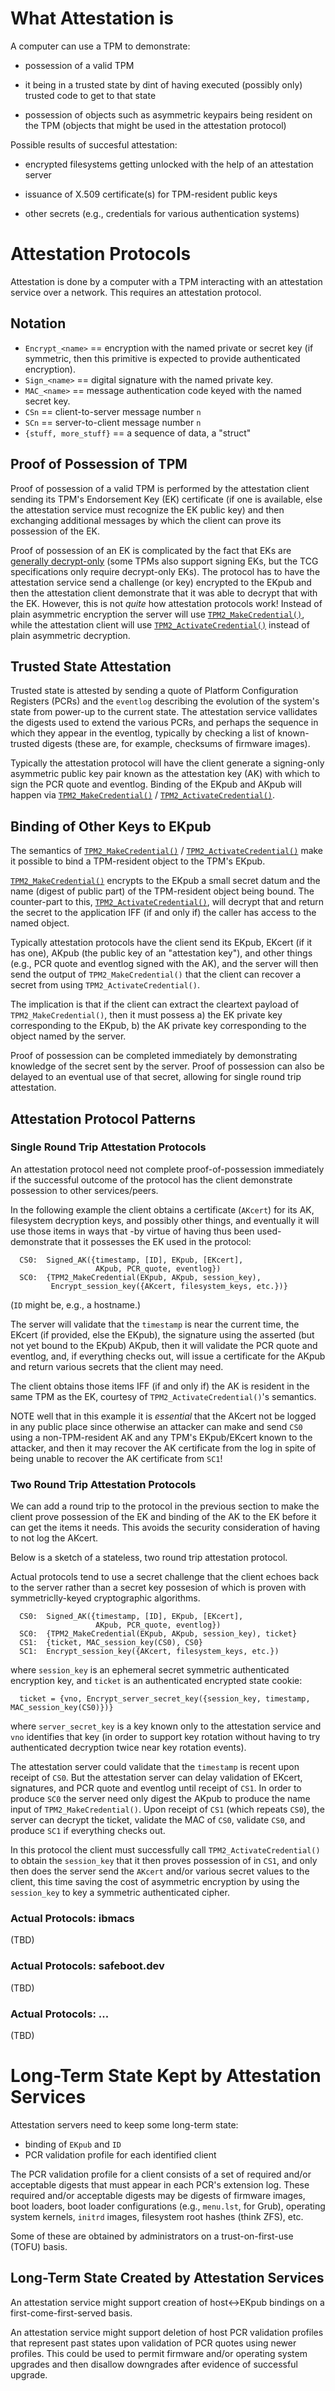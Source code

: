# What Attestation is

A computer can use a TPM to demonstrate:

 - possession of a valid TPM

 - it being in a trusted state by dint of having executed (possibly
   only) trusted code to get to that state

 - possession of objects such as asymmetric keypairs being resident on
   the TPM (objects that might be used in the attestation protocol)

Possible results of succesful attestation:

 - encrypted filesystems getting unlocked with the help of an
   attestation server

 - issuance of X.509 certificate(s) for TPM-resident public keys

 - other secrets (e.g., credentials for various authentication systems)

# Attestation Protocols

Attestation is done by a computer with a TPM interacting with an
attestation service over a network.  This requires an attestation
protocol.

## Notation

 - `Encrypt_<name>` == encryption with the named private or secret key
   (if symmetric, then this primitive is expected to provide
   authenticated encryption).
 - `Sign_<name>` == digital signature with the named private key.
 - `MAC_<name>` == message authentication code keyed with the named
   secret key.
 - `CSn` == client-to-server message number `n`
 - `SCn` == server-to-client message number `n`
 - `{stuff, more_stuff}` == a sequence of data, a "struct"

## Proof of Possession of TPM

Proof of possession of a valid TPM is performed by the attestation
client sending its TPM's Endorsement Key (EK) certificate (if one is
available, else the attestation service must recognize the EK public
key) and then exchanging additional messages by which the client can
prove its possession of the EK.

Proof of possession of an EK is complicated by the fact that EKs are
[generally decrypt-only](Decrypt-only-EK.md) (some TPMs also support
signing EKs, but the TCG specifications only require decrypt-only EKs).
The protocol has to have the attestation service send a challenge (or
key) encrypted to the EKpub and then the attestation client demonstrate
that it was able to decrypt that with the EK.  However, this is not
_quite_ how attestation protocols work!  Instead of plain asymmetric
encryption the server will use
[`TPM2_MakeCredential()`](TPM2_MakeCredential.md), while the attestation
client will use
[`TPM2_ActivateCredential()`](TPM2_ActivateCredential.md) instead of
plain asymmetric decryption.

## Trusted State Attestation

Trusted state is attested by sending a quote of Platform Configuration
Registers (PCRs) and the `eventlog` describing the evolution of the
system's state from power-up to the current state.  The attestation
service vallidates the digests used to extend the various PCRs,
and perhaps the sequence in which they appear in the eventlog, typically
by checking a list of known-trusted digests (these are, for example,
checksums of firmware images).

Typically the attestation protocol will have the client generate a
signing-only asymmetric public key pair known as the attestation key
(AK) with which to sign the PCR quote and eventlog.  Binding of the
EKpub and AKpub will happen via
[`TPM2_MakeCredential()`](TPM2_MakeCredential.md) /
[`TPM2_ActivateCredential()`](TPM2_ActivateCredential.md).

## Binding of Other Keys to EKpub

The semantics of [`TPM2_MakeCredential()`](TPM2_MakeCredential.md) /
[`TPM2_ActivateCredential()`](TPM2_ActivateCredential.md) make it
possible to bind a TPM-resident object to the TPM's EKpub.

[`TPM2_MakeCredential()`](TPM2_MakeCredential.md) encrypts to the EKpub
a small secret datum and the name (digest of public part) of the
TPM-resident object being bound.  The counter-part to this,
[`TPM2_ActivateCredential()`](TPM2_ActivateCredential.md), will decrypt
that and return the secret to the application IFF (if and only if) the
caller has access to the named object.

Typically attestation protocols have the client send its EKpub, EKcert
(if it has one), AKpub (the public key of an "attestation key"), and
other things (e.g., PCR quote and eventlog signed with the AK), and the
server will then send the output of `TPM2_MakeCredential()` that the
client can recover a secret from using `TPM2_ActivateCredential()`.

The implication is that if the client can extract the cleartext payload
of `TPM2_MakeCredential()`, then it must possess a) the EK private key
corresponding to the EKpub, b) the AK private key corresponding to the
object named by the server.

Proof of possession can be completed immediately by demonstrating
knowledge of the secret sent by the server.  Proof of possession can
also be delayed to an eventual use of that secret, allowing for single
round trip attestation.

## Attestation Protocol Patterns

### Single Round Trip Attestation Protocols

An attestation protocol need not complete proof-of-possession
immediately if the successful outcome of the protocol has the client
demonstrate possession to other services/peers.

In the following example the client obtains a certificate (`AKcert`) for
its AK, filesystem decryption keys, and possibly other things, and
eventually it will use those items in ways that -by virtue of having
thus been used- demonstrate that it possesses the EK used in the
protocol:

```
  CS0:  Signed_AK({timestamp, [ID], EKpub, [EKcert],
                   AKpub, PCR_quote, eventlog})
  SC0:  {TPM2_MakeCredential(EKpub, AKpub, session_key),
         Encrypt_session_key({AKcert, filesystem_keys, etc.})}
```

(`ID` might be, e.g., a hostname.)

The server will validate that the `timestamp` is near the current time,
the EKcert (if provided, else the EKpub), the signature using the
asserted (but not yet bound to the EKpub) AKpub, then it will validate
the PCR quote and eventlog, and, if everything checks out, will issue a
certificate for the AKpub and return various secrets that the client may
need.

The client obtains those items IFF (if and only if) the AK is resident
in the same TPM as the EK, courtesy of `TPM2_ActivateCredential()`'s
semantics.

NOTE well that in this example it is *essential* that the AKcert not be
logged in any public place since otherwise an attacker can make and send
`CS0` using a non-TPM-resident AK and any TPM's EKpub/EKcert known to
the attacker, and then it may recover the AK certificate from the log in
spite of being unable to recover the AK certificate from `SC1`!

### Two Round Trip Attestation Protocols

We can add a round trip to the protocol in the previous section to make
the client prove possession of the EK and binding of the AK to the EK
before it can get the items it needs.  This avoids the security
consideration of having to not log the AKcert.

Below is a sketch of a stateless, two round trip attestation protocol.

Actual protocols tend to use a secret challenge that the client echoes
back to the server rather than a secret key possesion of which is proven
with symmetriclly-keyed cryptographic algorithms.

```
  CS0:  Signed_AK({timestamp, [ID], EKpub, [EKcert],
                   AKpub, PCR_quote, eventlog})
  SC0:  {TPM2_MakeCredential(EKpub, AKpub, session_key), ticket}
  CS1:  {ticket, MAC_session_key(CS0), CS0}
  SC1:  Encrypt_session_key({AKcert, filesystem_keys, etc.})
```

where `session_key` is an ephemeral secret symmetric authenticated
encryption key, and `ticket` is an authenticated encrypted state cookie:

```
  ticket = {vno, Encrypt_server_secret_key({session_key, timestamp, MAC_session_key(CS0)})}
```

where `server_secret_key` is a key known only to the attestation service
and `vno` identifies that key (in order to support key rotation without
having to try authenticated decryption twice near key rotation events).

The attestation server could validate that the `timestamp` is recent
upon receipt of `CS0`.  But the attestation server can delay validation
of EKcert, signatures, and PCR quote and eventlog until receipt of
`CS1`.  In order to produce `SC0` the server need only digest the AKpub
to produce the name input of `TPM2_MakeCredential()`.  Upon receipt of
`CS1` (which repeats `CS0`), the server can decrypt the ticket, validate
the MAC of `CS0`, validate `CS0`, and produce `SC1` if everything checks
out.

In this protocol the client must successfully call
`TPM2_ActivateCredential()` to obtain the `session_key` that it then
proves possession of in `CS1`, and only then does the server send the
`AKcert` and/or various secret values to the client, this time saving
the cost of asymmetric encryption by using the `session_key` to key a
symmetric authenticated cipher.

### Actual Protocols: ibmacs

(TBD)

### Actual Protocols: safeboot.dev

(TBD)

### Actual Protocols: ...

(TBD)

# Long-Term State Kept by Attestation Services

Attestation servers need to keep some long-term state:

 - binding of `EKpub` and `ID`
 - PCR validation profile for each identified client

The PCR validation profile for a client consists of a set of required
and/or acceptable digests that must appear in each PCR's extension log.
These required and/or acceptable digests may be digests of firmware
images, boot loaders, boot loader configurations (e.g., `menu.lst`, for
Grub), operating system kernels, `initrd` images, filesystem root hashes
(think ZFS), etc.

Some of these are obtained by administrators on a trust-on-first-use
(TOFU) basis.

## Long-Term State Created by Attestation Services

An attestation service might support creation of host&lt;-&gt;EKpub
bindings on a first-come-first-served basis.

An attestation service might support deletion of host PCR validation
profiles that represent past states upon validation of PCR quotes using
newer profiles.  This could be used to permit firmware and/or operating
system upgrades and then disallow downgrades after evidence of
successful upgrade.
